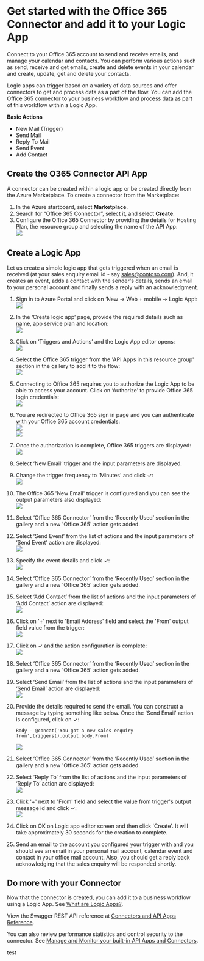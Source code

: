 <properties
   pageTitle="Using the Office 365 Connector in Logic Apps | Microsoft Azure App Service"
   description="How to create and configure the Office 365 Connector or API app and use it in a logic app in Azure App Service"
   services="app-service\logic"
   documentationCenter=".net,nodejs,java"
   authors="anuragdalmia"
   manager="dwrede"
   editor=""/>

<tags
   ms.service="app-service-logic"
   ms.devlang="multiple"
   ms.topic="article"
   ms.tgt_pltfrm="na"
   ms.workload="integration"
   ms.date="08/23/2015"
   ms.author="sameerch"/>


# Get started with the Office 365 Connector and add it to your Logic App
Connect to your Office 365 account to send and receive emails, and manage your calendar and contacts. You can perform various actions such as send, receive and get emails, create and delete events in your calendar and create, update, get and delete your contacts.

Logic apps can trigger based on a variety of data sources and offer connectors to get and process data as a part of the flow. You can add the Office 365 connector to your business workflow and process data as part of this workflow within a Logic App. 

**Basic Actions**

- New Mail (Trigger)
- Send Mail
- Reply To Mail
- Send Event
- Add Contact

## Create the O365 Connector API App
A connector can be created within a logic app or be created directly from the Azure Marketplace. To create a connector from the Marketplace:  

1. In the Azure startboard, select **Marketplace**.
2. Search for “Office 365 Connector”, select it, and select **Create**.
3.	Configure the Office 365 Connector by providing the details for Hosting Plan, the resource group and selecting the name of the API App:  
![][21]


## Create a Logic App
Let us create a simple logic app that gets triggered when an email is received (at your sales enquiry email id - say sales@contoso.com). And, it creates an event, adds a contact with the sender's details, sends an email to your personal account and finally sends a reply with an acknowledgment.

1.	Sign in to Azure Portal and click on ‘New -> Web + mobile -> Logic App’:  
![][1]

2.	In the ‘Create logic app’ page, provide the required details such as name, app service plan and location:  
![][2]

3.	Click on ‘Triggers and Actions’ and the Logic App editor opens:  
![][3]

4.	Select the Office 365 trigger from the 'API Apps in this resource group' section in the gallery to add it to the flow:  
![][4]

6.	Connecting to Office 365 requires you to authorize the Logic App to be able to access your account. Click on ‘Authorize’ to provide Office 365 login credentials:  
![][5]

7.	You are redirected to Office 365 sign in page and you can authenticate with your Office 365 account credentials:  
![][6]  
![][7]

8.	Once the authorization is complete, Office 365 triggers are displayed:  
![][8]

9.	Select ‘New Email’ trigger and the input parameters are displayed.


10.	Change the trigger frequency to 'Minutes' and click ✓:  
![][9]

11. The Office 365 'New Email' trigger is configured and you can see the output parameters also displayed:  
![][10]

12.	Select ‘Office 365 Connector’ from the ‘Recently Used’ section in the gallery and a new 'Office 365' action gets added.

13.	Select ‘Send Event’ from the list of actions and the input parameters of ‘Send Event’ action are displayed:  
![][11]

14.	Specify the event details and click ✓:  
![][12]

15.	Select ‘Office 365 Connector’ from the ‘Recently Used’ section in the gallery and a new 'Office 365' action gets added.

16.	Select ‘Add Contact’ from the list of actions and the input parameters of ‘Add Contact’ action are displayed:  
![][13]

17.	Click on '+' next to 'Email Address' field and select the 'From' output field value from the trigger:  
![][14]

18. Click on ✓ and the action configuration is complete:  
![][15]

19.	Select ‘Office 365 Connector’ from the ‘Recently Used’ section in the gallery and a new 'Office 365' action gets added.


20.	Select ‘Send Email’ from the list of actions and the input parameters of ‘Send Email’ action are displayed:  
![][19]

21.	Provide the details required to send the email. You can construct a message by typing something like below. Once the 'Send Email' action is configured, click on ✓:

		Body - @concat('You got a new sales enquiry from',triggers().output.body.From)

	![][20]
22.	Select ‘Office 365 Connector’ from the ‘Recently Used’ section in the gallery and a new 'Office 365' action gets added.


23.	Select ‘Reply To’ from the list of actions and the input parameters of ‘Reply To’ action are displayed:  
![][16]

24.	Click '+' next to 'From' field and select the value from trigger's output message id and click ✓:  
![][17]

25. Click on OK on Logic app editor screen and then click 'Create'. It will take approximately 30 seconds for the creation to complete.

26. Send an email to the account you configured your trigger with and you should see an email in your personal mail account, calendar event and contact in your office mail account. Also, you should get a reply back acknowledging that the sales enquiry will be responded shortly.

## Do more with your Connector
Now that the connector is created, you can add it to a business workflow using a Logic App. See [What are Logic Apps?](app-service-logic-what-are-logic-apps.md).

View the Swagger REST API reference at [Connectors and API Apps Reference](http://go.microsoft.com/fwlink/p/?LinkId=529766).

You can also review performance statistics and control security to the connector. See [Manage and Monitor your built-in API Apps and Connectors](app-service-logic-monitor-your-connectors.md).

<!--Image references-->
[1]: ./media/app-service-logic-connector-office365/1_New_Logic_App.png
[2]: ./media/app-service-logic-connector-office365/2_Logic_App_Settings.png
[3]: ./media/app-service-logic-connector-office365/3_Logic_App_Editor.png
[4]: ./media/app-service-logic-connector-office365/4_Select_Office365_Gallery.png
[5]: ./media/app-service-logic-connector-office365/5_Office365_Authorize.png
[6]: ./media/app-service-logic-connector-office365/6_Office365_Login.png
[7]: ./media/app-service-logic-connector-office365/7_Office365_User_Consent.png
[8]: ./media/app-service-logic-connector-office365/8_Office365_Trigger.png
[9]: ./media/app-service-logic-connector-office365/9_Office365_Trigger_Settings.png
[10]: ./media/app-service-logic-connector-office365/10_Office365_Trigger_Configured.png
[11]: ./media/app-service-logic-connector-office365/11_Office365_Actions_List.png
[12]: ./media/app-service-logic-connector-office365/12_Office365_Create_Event_Inputs.png
[13]: ./media/app-service-logic-connector-office365/13_Office365_Add_Contact_Inputs.png
[14]: ./media/app-service-logic-connector-office365/14_Office365_Add_Contact_Email_FromTrigger.png
[15]: ./media/app-service-logic-connector-office365/15_Office365_Add_Contacts_Configured.png
[16]: ./media/app-service-logic-connector-office365/16_Office365_Reply_To_Inputs.png
[17]: ./media/app-service-logic-connector-office365/17_Office365_Reply_To_MessageId.png
[18]: ./media/app-service-logic-connector-office365/18_Office365_Reply_To_Configured.png
[19]: ./media/app-service-logic-connector-office365/19_Office365_Send_Inputs.png
[20]: ./media/app-service-logic-connector-office365/20_Office365_Send_Configured.png
[21]: ./media/app-service-logic-connector-office365/21-create-new-o365-api-app.png

test
